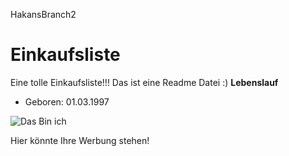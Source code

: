 HakansBranch2
# Einkaufsliste
Eine tolle Einkaufsliste!!!
Das ist eine Readme Datei :)
**Lebenslauf**

* Geboren: 01.03.1997

![](https://imgr3.auto-motor-und-sport.de/Chevrolet-Corvette-ZR1-rotationTeaserEntry-64386f5e-1130384.jpg "Das Bin ich")

Hier könnte Ihre Werbung stehen!

